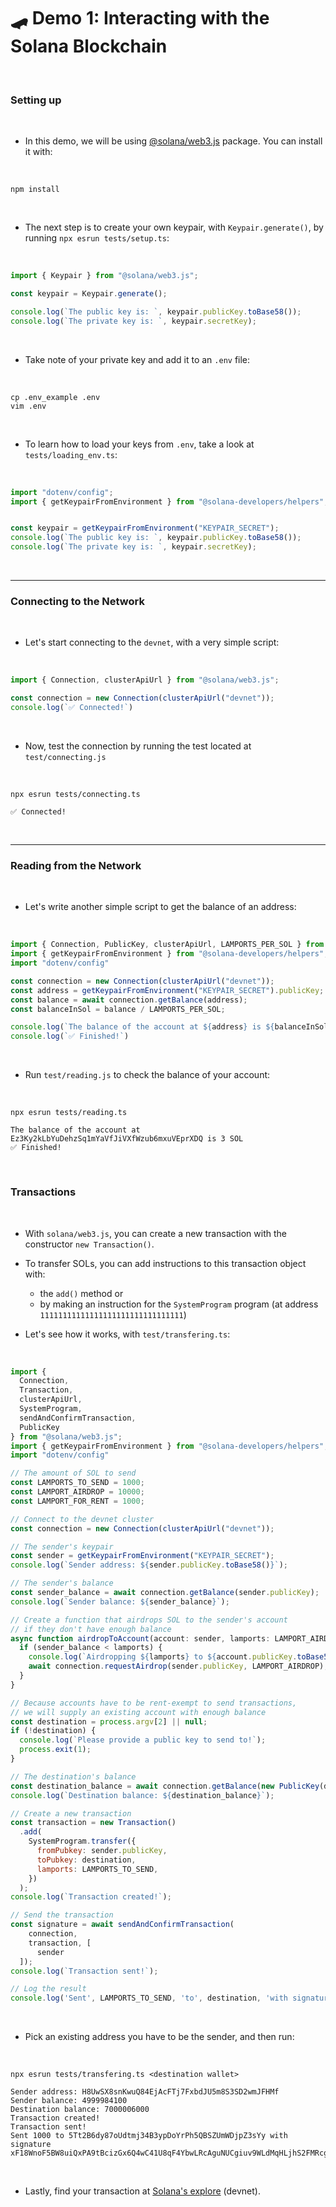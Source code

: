 # 🛹 Demo 1: Interacting with the Solana Blockchain


<br>

### Setting up

<br>

* In this demo, we will be using [@solana/web3.js](https://solana-labs.github.io/solana-web3.js/) package. You can install it with:

<br>

```
npm install
```

<br>

* The next step is to create your own keypair, with `Keypair.generate()`, by running `npx esrun tests/setup.ts`:

<br>

```javascript
import { Keypair } from "@solana/web3.js";

const keypair = Keypair.generate();

console.log(`The public key is: `, keypair.publicKey.toBase58());
console.log(`The private key is: `, keypair.secretKey);
```

<br>

* Take note of your private key and add it to an `.env` file:

<br>

```
cp .env_example .env
vim .env
```

<br>

* To learn how to load your keys from `.env`, take a look at `tests/loading_env.ts`:

<br>

```javascript
import "dotenv/config";
import { getKeypairFromEnvironment } from "@solana-developers/helpers";


const keypair = getKeypairFromEnvironment("KEYPAIR_SECRET");
console.log(`The public key is: `, keypair.publicKey.toBase58());
console.log(`The private key is: `, keypair.secretKey);
```

<br>

---

### Connecting to the Network

<br>

* Let's start connecting to the `devnet`, with a very simple script:

<br>

```javascript
import { Connection, clusterApiUrl } from "@solana/web3.js";

const connection = new Connection(clusterApiUrl("devnet"));
console.log(`✅ Connected!`)
```

<br>

* Now, test the connection by running the test located at `test/connecting.js`

<br>

```
npx esrun tests/connecting.ts

✅ Connected!
```

<br>

---

### Reading from the Network

<br>

* Let's write another simple script to get the balance of an address:

<br>

```javascript
import { Connection, PublicKey, clusterApiUrl, LAMPORTS_PER_SOL } from "@solana/web3.js";
import { getKeypairFromEnvironment } from "@solana-developers/helpers";
import "dotenv/config"

const connection = new Connection(clusterApiUrl("devnet"));
const address = getKeypairFromEnvironment("KEYPAIR_SECRET").publicKey;
const balance = await connection.getBalance(address);
const balanceInSol = balance / LAMPORTS_PER_SOL;

console.log(`The balance of the account at ${address} is ${balanceInSol} SOL`); 
console.log(`✅ Finished!`)
```

<br>

* Run `test/reading.js` to check the balance of your account:

<br>

```
npx esrun tests/reading.ts

The balance of the account at Ez3Ky2kLbYuDehzSq1mYaVfJiVXfWzub6mxuVEprXDQ is 3 SOL
✅ Finished!
```

<br>

### Transactions

<br>

* With `solana/web3.js`, you can create a new transaction with the constructor `new Transaction()`.

* To transfer SOLs, you can add instructions to this transaction object with:
  - the `add()` method or 
  - by making an instruction for the `SystemProgram` program (at address `11111111111111111111111111111111`)

* Let's see how it works, with `test/transfering.ts`:

<br>

```javascript
import { 
  Connection,
  Transaction, 
  clusterApiUrl, 
  SystemProgram, 
  sendAndConfirmTransaction,
  PublicKey
} from "@solana/web3.js";
import { getKeypairFromEnvironment } from "@solana-developers/helpers";
import "dotenv/config"

// The amount of SOL to send
const LAMPORTS_TO_SEND = 1000;
const LAMPORT_AIRDROP = 10000;
const LAMPORT_FOR_RENT = 1000;

// Connect to the devnet cluster
const connection = new Connection(clusterApiUrl("devnet"));

// The sender's keypair
const sender = getKeypairFromEnvironment("KEYPAIR_SECRET");
console.log(`Sender address: ${sender.publicKey.toBase58()}`);

// The sender's balance
const sender_balance = await connection.getBalance(sender.publicKey);
console.log(`Sender balance: ${sender_balance}`);

// Create a function that airdrops SOL to the sender's account
// if they don't have enough balance
async function airdropToAccount(account: sender, lamports: LAMPORT_AIRDROP) {
  if (sender_balance < lamports) {
    console.log(`Airdropping ${lamports} to ${account.publicKey.toBase58()}`);
    await connection.requestAirdrop(sender.publicKey, LAMPORT_AIRDROP);
  }
}

// Because accounts have to be rent-exempt to send transactions,
// we will supply an existing account with enough balance
const destination = process.argv[2] || null;
if (!destination) {
  console.log(`Please provide a public key to send to!`);
  process.exit(1);
}

// The destination's balance
const destination_balance = await connection.getBalance(new PublicKey(destination));
console.log(`Destination balance: ${destination_balance}`);

// Create a new transaction
const transaction = new Transaction()
  .add(
    SystemProgram.transfer({
      fromPubkey: sender.publicKey,
      toPubkey: destination,
      lamports: LAMPORTS_TO_SEND,
    })
  );
console.log(`Transaction created!`);

// Send the transaction
const signature = await sendAndConfirmTransaction(
    connection, 
    transaction, [
      sender
  ]);
console.log(`Transaction sent!`);

// Log the result
console.log('Sent', LAMPORTS_TO_SEND, 'to', destination, 'with signature', signature);
```


<br>

* Pick an existing address you have to be the sender, and then run:

<br>

```shell
npx esrun tests/transfering.ts <destination wallet>

Sender address: H8UwSX8snKwuQ84EjAcFTj7FxbdJU5m8S3SD2wmJFHMf
Sender balance: 4999984100
Destination balance: 7000006000
Transaction created!
Transaction sent!
Sent 1000 to 5Tt2B6dy87oUdtmj34B3ypDoYrPh5QBSZUmWDjpZ3sYy with signature xF18WnoF5BW8uiQxPA9tBcizGx6Q4wC41U8qF4YbwLRcAguNUCgiuv9WLdMqHLjhS2FMRcgyWfPbAQpB3W3nxxG
```

<br>

* Lastly, find your transaction at [Solana's explore](https://explorer.solana.com/) (devnet).


<br>